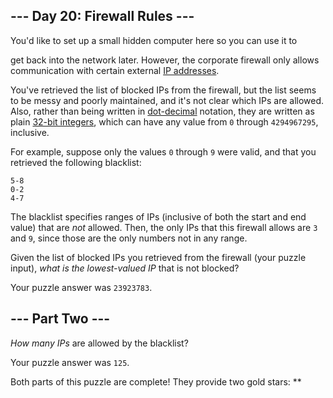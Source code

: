 --- Day 20: Firewall Rules ---
------------------------------

You'd like to set up a small hidden computer here so you can use it to

get back into the network later. However, the corporate firewall only
allows communication with certain external [IP addresses].

You've retrieved the list of blocked IPs from the firewall, but the list
seems to be messy and poorly maintained, and it's not clear which IPs
are allowed. Also, rather than being written in [dot-decimal]
notation, they are written as plain [32-bit integers], which can have
any value from `0` through `4294967295`, inclusive.

For example, suppose only the values `0` through `9` were valid, and
that you retrieved the following blacklist:

    5-8
    0-2
    4-7

The blacklist specifies ranges of IPs (inclusive of both the start and
end value) that are *not* allowed. Then, the only IPs that this firewall
allows are `3` and `9`, since those are the only numbers not in any
range.

Given the list of blocked IPs you retrieved from the firewall (your
puzzle input), *what is the lowest-valued IP* that is not blocked?

Your puzzle answer was `23923783`.

--- Part Two ---
----------------

*How many IPs* are allowed by the blacklist?

Your puzzle answer was `125`.

Both parts of this puzzle are complete! They provide two gold stars:
\*\*

  [IP addresses]: https://en.wikipedia.org/wiki/IPv4#Addressing
  [dot-decimal]: https://en.wikipedia.org/wiki/Dot-decimal_notation
  [32-bit integers]: https://en.wikipedia.org/wiki/32-bit
